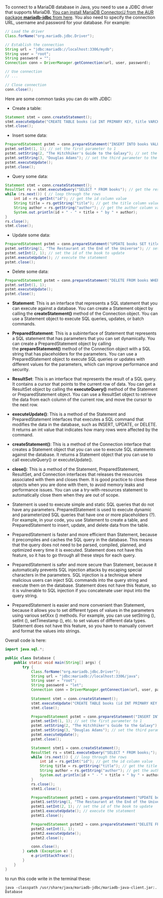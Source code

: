 To connect to a MariaDB database in Java, you need to use a JDBC driver that supports MariaDB. [You can install MariaDB Connector/J from the AUR package **mariadb-jdbc** from here](https://wiki.archlinux.org/title/JDBC_and_MySQL). You also need to specify the connection URL, username and password for your database. For example:
```java
// Load the driver
Class.forName("org.mariadb.jdbc.Driver");

// Establish the connection
String url = "jdbc:mariadb://localhost:3306/mydb";
String user = "root";
String password = "";
Connection conn = DriverManager.getConnection(url, user, password);

// Use connection
// ...

// Close connection
conn.close();
```

Here are some common tasks you can do with JDBC:

- Create a table:
```java
Statement stmt = conn.createStatement();
stmt.executeUpdate("CREATE TABLE books (id INT PRIMARY KEY, title VARCHAR(100), author VARCHAR(50))");
stmt.close();
```

- Insert some data:
```java
PreparedStatement pstmt = conn.prepareStatement("INSERT INTO books VALUES (?,?,?)");
pstmt.setInt(1, 1); // set the first parameter to 1
pstmt.setString(2, "The Hitchhiker's Guide to the Galaxy"); // set the second parameter to the book title
pstmt.setString(3, "Douglas Adams"); // set the third parameter to the author name
pstmt.executeUpdate();
pstmt.close();
```

- Query some data:
```java
Statement stmt = conn.createStatement();
ResultSet rs = stmt.executeQuery("SELECT * FROM books"); // get the result
while (rs.next()) { // loop through the rows
	int id = rs.getInt("id"); // get the id column value
	String title = rs.getString("title"); // get the title column value
	String author = rs.getString("author"); // get the author column value
	System.out.println(id + " - " + title + " by " + author);
}
rs.close();
stmt.close();
```

- Update some data:
```java
PreparedStatement pstmt = conn.prepareStatement("UPDATE books SET title = ? WHERE id = ?");
pstmt.setString(1, "The Restaurant at the End of the Universe"); // set the new title
pstmt.setInt(2, 1); // set the id of the book to update
pstmt.executeUpdate(); // execute the statement
pstmt.close();
```

- Delete some data:
```java
PreparedStatement pstmt = conn.prepareStatement("DELETE FROM books WHERE id = ?");
pstmt.setInt(1, 1);
pstmt.executeUpdate();
pstmt.close();
```

- **Statement**: This is an interface that represents a SQL statement that you can execute against a database. You can create a Statement object by calling the **createStatement()** method of the Connection object. You can use a Statement object to execute SQL queries, updates, or batch commands.

- **PreparedStatement**: This is a subinterface of Statement that represents a SQL statement that has parameters that you can set dynamically. You can create a PreparedStatement object by calling the **prepareStatement()** method of the Connection object with a SQL string that has placeholders for the parameters. You can use a PreparedStatement object to execute SQL queries or updates with different values for the parameters, which can improve performance and security.
  
- **ResultSet**: This is an interface that represents the result of a SQL query. It contains a cursor that points to the current row of data. You can get a ResultSet object by calling the **executeQuery()** method of the Statement or PreparedStatement object. You can use a ResultSet object to retrieve the data from each column of the current row, and move the cursor to the next row.
  
- **executeUpdate()**: This is a method of the Statement and PreparedStatement interfaces that executes a SQL command that modifies the data in the database, such as INSERT, UPDATE, or DELETE. It returns an int value that indicates how many rows were affected by the command.
  
- **createStatement()**: This is a method of the Connection interface that creates a Statement object that you can use to execute SQL statements against the database. It returns a Statement object that you can use to call executeQuery() or executeUpdate().
  
- **close()**: This is a method of the Statement, PreparedStatement, ResultSet, and Connection interfaces that releases the resources associated with them and closes them. It is good practice to close these objects when you are done with them, to avoid memory leaks and performance issues. You can use a try-with-resources statement to automatically close them when they are out of scope.

- Statement is used to execute simple and static SQL queries that do not have any parameters. PreparedStatement is used to execute dynamic and parameterized SQL queries that have one or more placeholders (?). For example, in your code, you use Statement to create a table, and PreparedStatement to insert, update, and delete data from the table.
  
- PreparedStatement is faster and more efficient than Statement, because it precompiles and caches the SQL query in the database. This means that the query does not need to be parsed, compiled, planned, and optimized every time it is executed. Statement does not have this feature, so it has to go through all these steps for each query.
  
- PreparedStatement is safer and more secure than Statement, because it automatically prevents SQL injection attacks by escaping special characters in the parameters. SQL injection is a technique where malicious users can inject SQL commands into the query string and execute them on the database. Statement does not have this feature, so it is vulnerable to SQL injection if you concatenate user input into the query string.
  
- PreparedStatement is easier and more convenient than Statement, because it allows you to set different types of values in the parameters using various setXxx () methods. For example, you can use setString (), setInt (), setTimestamp (), etc. to set values of different data types. Statement does not have this feature, so you have to manually convert and format the values into strings.

Overall code is here:
```java
import java.sql.*;

public class Database {
    public static void main(String[] args) {
        try {
            Class.forName("org.mariadb.jdbc.Driver");
            String url = "jdbc:mariadb://localhost:3306/java";
            String user = "root";
            String password = "let";
            Connection conn = DriverManager.getConnection(url, user, password);
            
            Statement stmt = conn.createStatement();
            stmt.executeUpdate("CREATE TABLE books (id INT PRIMARY KEY, title VARCHAR(100), author VARCHAR(50))");
            stmt.close();

            PreparedStatement pstmt = conn.prepareStatement("INSERT INTO books VALUES (?,?,?);");
            pstmt.setInt(1, 1); // set the first parameter to 1
            pstmt.setString(2, "The Hitchhiker's Guide to the Galaxy"); // set the second parameter to the book title
            pstmt.setString(3, "Douglas Adams"); // set the third parameter to the author name
            pstmt.executeUpdate();
            pstmt.close();

            Statement stmt1 = conn.createStatement();
            ResultSet rs = stmt1.executeQuery("SELECT * FROM books;"); // get the result
            while (rs.next()) { // loop through the rows
                int id = rs.getInt("id"); // get the id column value
                String title = rs.getString("title"); // get the title column value
                String author = rs.getString("author"); // get the author column value
                System.out.println(id + " - " + title + " by " + author);
            }
            rs.close();
            stmt1.close();

            PreparedStatement pstmt1 = conn.prepareStatement("UPDATE books SET title = ? WHERE id = ?;");
            pstmt1.setString(1, "The Restaurant at the End of the Universe"); // set the new title
            pstmt1.setInt(2, 1); // set the id of the book to update
            pstmt1.executeUpdate(); // execute the statement
            pstmt1.close();            

            PreparedStatement pstmt2 = conn.prepareStatement("DELETE FROM books WHERE id = ?;");
            pstmt2.setInt(1, 1);
            pstmt2.executeUpdate();
            pstmt2.close();

            conn.close();
        } catch (Exception e) {
            e.printStackTrace();
        }
    }
}

```

to run this code write in the terminal these:

	java -classpath /usr/share/java/mariadb-jdbc/mariadb-java-client.jar:. Database